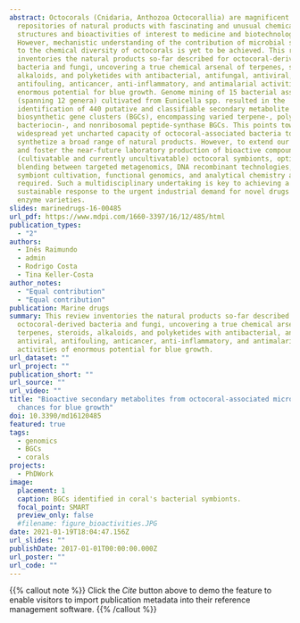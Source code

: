 ```yaml
---
abstract: Octocorals (Cnidaria, Anthozoa Octocorallia) are magnificent
  repositories of natural products with fascinating and unusual chemical
  structures and bioactivities of interest to medicine and biotechnology.
  However, mechanistic understanding of the contribution of microbial symbionts
  to the chemical diversity of octocorals is yet to be achieved. This review
  inventories the natural products so-far described for octocoral-derived
  bacteria and fungi, uncovering a true chemical arsenal of terpenes, steroids,
  alkaloids, and polyketides with antibacterial, antifungal, antiviral,
  antifouling, anticancer, anti-inflammatory, and antimalarial activities of
  enormous potential for blue growth. Genome mining of 15 bacterial associates
  (spanning 12 genera) cultivated from Eunicella spp. resulted in the
  identification of 440 putative and classifiable secondary metabolite
  biosynthetic gene clusters (BGCs), encompassing varied terpene-, polyketide-,
  bacteriocin-, and nonribosomal peptide-synthase BGCs. This points towards a
  widespread yet uncharted capacity of octocoral-associated bacteria to
  synthetize a broad range of natural products. However, to extend our knowledge
  and foster the near-future laboratory production of bioactive compounds from
  (cultivatable and currently uncultivatable) octocoral symbionts, optimal
  blending between targeted metagenomics, DNA recombinant technologies, improved
  symbiont cultivation, functional genomics, and analytical chemistry are
  required. Such a multidisciplinary undertaking is key to achieving a
  sustainable response to the urgent industrial demand for novel drugs and
  enzyme varieties.
slides: marinedrugs-16-00485
url_pdf: https://www.mdpi.com/1660-3397/16/12/485/html
publication_types:
  - "2"
authors:
  - Inês Raimundo
  - admin
  - Rodrigo Costa
  - Tina Keller‐Costa
author_notes: 
  - "Equal contribution"
  - "Equal contribution"
publication: Marine drugs
summary: This review inventories the natural products so-far described for
  octocoral-derived bacteria and fungi, uncovering a true chemical arsenal of
  terpenes, steroids, alkaloids, and polyketides with antibacterial, antifungal,
  antiviral, antifouling, anticancer, anti-inflammatory, and antimalarial
  activities of enormous potential for blue growth.
url_dataset: ""
url_project: ""
publication_short: ""
url_source: ""
url_video: ""
title: "Bioactive secondary metabolites from octocoral-associated microbes: new
  chances for blue growth"
doi: 10.3390/md16120485
featured: true
tags:
  - genomics
  - BGCs
  - corals
projects:
  - PhDWork
image:
  placement: 1
  caption: BGCs identified in coral's bacterial symbionts.
  focal_point: SMART
  preview_only: false
  #filename: figure_bioactivities.JPG
date: 2021-01-19T18:04:47.156Z
url_slides: ""
publishDate: 2017-01-01T00:00:00.000Z
url_poster: ""
url_code: ""
---
```

{{% callout note %}}
Click the *Cite* button above to demo the feature to enable visitors to import publication metadata into their reference management software.
{{% /callout %}}
